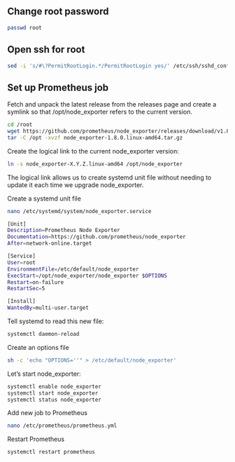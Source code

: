 ## Change root password
```sh
passwd root
```

## Open ssh for root
```sh
sed -i 's/#\?PermitRootLogin.*/PermitRootLogin yes/' /etc/ssh/sshd_config && sudo service ssh restart
```

## Set up Prometheus job
Fetch and unpack the latest release from the releases page and create a symlink so that /opt/node_exporter refers to the current version.

```sh
cd /root
wget https://github.com/prometheus/node_exporter/releases/download/v1.8.0/node_exporter-1.8.0.linux-amd64.tar.gz
tar -C /opt -xvzf node_exporter-1.8.0.linux-amd64.tar.gz 
```

Create the logical link to the current node_exporter version:
```sh
ln -s node_exporter-X.Y.Z.linux-amd64 /opt/node_exporter
```
The logical link allows us to create systemd unit file without needing to update it each time we upgrade node_exporter.

Create a systemd unit file 
```sh
nano /etc/systemd/system/node_exporter.service
```
```sh
[Unit]
Description=Prometheus Node Exporter
Documentation=https://github.com/prometheus/node_exporter
After=network-online.target

[Service]
User=root
EnvironmentFile=/etc/default/node_exporter
ExecStart=/opt/node_exporter/node_exporter $OPTIONS
Restart=on-failure
RestartSec=5

[Install]
WantedBy=multi-user.target
```

Tell systemd to read this new file:
```sh
systemctl daemon-reload
```
Create an options file 
```sh
sh -c 'echo "OPTIONS=''" > /etc/default/node_exporter'
```

Let’s start node_exporter:
```sh
systemctl enable node_exporter
systemctl start node_exporter
systemctl status node_exporter
```

Add new job to Prometheus
```sh
nano /etc/prometheus/prometheus.yml
```

Restart Prometheus
```sh
systemctl restart prometheus
```
